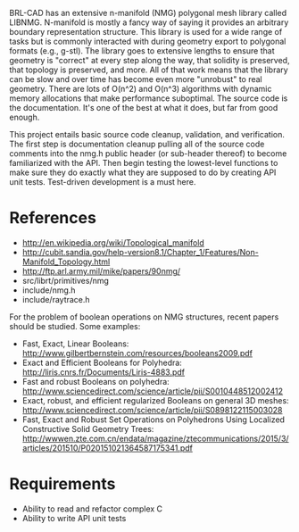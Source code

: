BRL-CAD has an extensive n-manifold (NMG) polygonal mesh library called
LIBNMG. N-manifold is mostly a fancy way of saying it provides an
arbitrary boundary representation structure. This library is used for a
wide range of tasks but is commonly interacted with during geometry
export to polygonal formats (e.g., g-stl). The library goes to extensive
lengths to ensure that geometry is "correct" at every step along the
way, that solidity is preserved, that topology is preserved, and more.
All of that work means that the library can be slow and over time has
become even more "unrobust" to real geometry. There are lots of O(n^2)
and O(n^3) algorithms with dynamic memory allocations that make
performance suboptimal. The source code is the documentation. It's one
of the best at what it does, but far from good enough.

This project entails basic source code cleanup, validation, and
verification. The first step is documentation cleanup pulling all of the
source code comments into the nmg.h public header (or sub-header
thereof) to become familiarized with the API. Then begin testing the
lowest-level functions to make sure they do exactly what they are
supposed to do by creating API unit tests. Test-driven development is a
must here.

# References

-   <http://en.wikipedia.org/wiki/Topological_manifold>
-   <http://cubit.sandia.gov/help-version8.1/Chapter_1/Features/Non-Manifold_Topology.html>
-   <http://ftp.arl.army.mil/mike/papers/90nmg/>
-   src/librt/primitives/nmg
-   include/nmg.h
-   include/raytrace.h

For the problem of boolean operations on NMG structures, recent papers
should be studied. Some examples:

-   Fast, Exact, Linear Booleans:
    <http://www.gilbertbernstein.com/resources/booleans2009.pdf>
-   Exact and Efficient Booleans for Polyhedra:
    <http://liris.cnrs.fr/Documents/Liris-4883.pdf>
-   Fast and robust Booleans on polyhedra:
    <http://www.sciencedirect.com/science/article/pii/S0010448512002412>
-   Exact, robust, and efficient regularized Booleans on general 3D
    meshes:
    <http://www.sciencedirect.com/science/article/pii/S0898122115003028>
-   Fast, Exact and Robust Set Operations on Polyhedrons Using Localized
    Constructive Solid Geometry Trees:
    <http://wwwen.zte.com.cn/endata/magazine/ztecommunications/2015/3/articles/201510/P020151021364587175341.pdf>

# Requirements

-   Ability to read and refactor complex C
-   Ability to write API unit tests